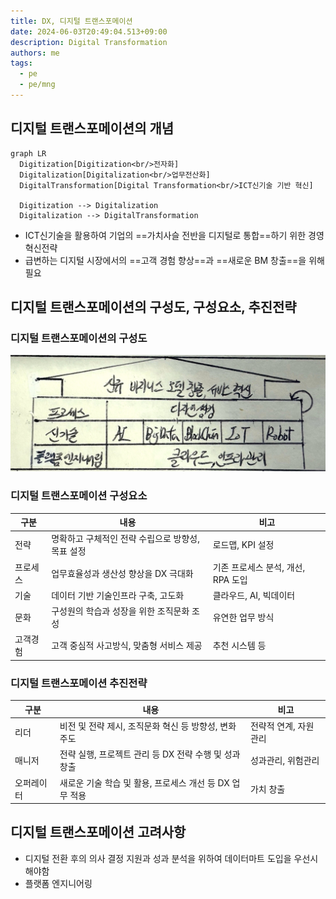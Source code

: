 ```yaml
---
title: DX, 디지털 트랜스포메이션
date: 2024-06-03T20:49:04.513+09:00
description: Digital Transformation
authors: me
tags:
  - pe
  - pe/mng
---
```


## 디지털 트랜스포메이션의 개념

```mermaid
graph LR
  Digitization[Digitization<br/>전자화]
  Digitalization[Digitalization<br/>업무전산화]
  DigitalTransformation[Digital Transformation<br/>ICT신기술 기반 혁신]

  Digitization --> Digitalization
  Digitalization --> DigitalTransformation
```

- ICT신기술을 활용하여 기업의 ==가치사슬 전반을 디지털로 통합==하기 위한 경영혁신전략
- 급변하는 디지털 시장에서의 ==고객 경험 향상==과 ==새로운 BM 창출==을 위해 필요

## 디지털 트랜스포메이션의 구성도, 구성요소, 추진전략

### 디지털 트랜스포메이션의 구성도

![digital transformation](./assets/digital-transformation.jpg)

### 디지털 트랜스포메이션 구성요소

| 구분 | 내용 | 비고 |
| --- | --- | --- |
| 전략 | 명확하고 구체적인 전략 수립으로 방향성, 목표 설정 | 로드맵, KPI 설정 |
| 프로세스 | 업무효율성과 생산성 향상을 DX 극대화 | 기존 프로세스 분석, 개선, RPA 도입 |
| 기술 | 데이터 기반 기술인프라 구축, 고도화 | 클라우드, AI, 빅데이터 |
| 문화 | 구성원의 학습과 성장을 위한 조직문화 조성 | 유연한 업무 방식 |
| 고객경험 | 고객 중심적 사고방식, 맞춤형 서비스 제공 | 추천 시스템 등 |

### 디지털 트랜스포메이션 추진전략

| 구분 | 내용 | 비고 |
| --- | --- | --- |
| 리더 | 비전 및 전략 제시, 조직문화 혁신 등 방향성, 변화 주도 | 전략적 연계, 자원관리 |
| 매니저 | 전략 실행, 프로젝트 관리 등 DX 전략 수행 및 성과 창출 | 성과관리, 위험관리 |
| 오퍼레이터 | 새로운 기술 학습 및 활용, 프로세스 개선 등 DX 업무 적용 | 가치 창출 |

## 디지털 트랜스포메이션 고려사항

- 디지털 전환 후의 의사 결정 지원과 성과 분석을 위하여 데이터마트 도입을 우선시 해야함
- 플랫폼 엔지니어링

